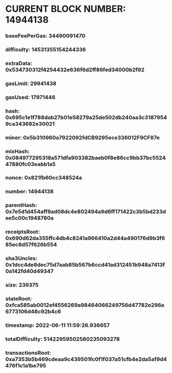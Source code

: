 # CURRENT BLOCK NUMBER: 14944138

### baseFeePerGas: 34490091470
### difficulty: 14531355154244336
### extraData: 0x534730312f4254432e636f6d2ff86fed34000b2f92
### gasLimit: 29941438
### gasUsed: 17971446
### hash: 0x695c1e1f788dab27b01e58279a25de502db240aa3c31879549ca343682e30021
### miner: 0x5b310960a7922092fdCB9295ece336012F9CF87e
### mixHash: 0x084977295318a571dfa903382baeb0f8e86cc9bb37bc552447880fc03eabb1a5
### nonce: 0x821fb60cc348524a
### number: 14944138
### parentHash: 0x7e5d1d454aff9ad08dc4e802494a9d6ff171422c3b5bd233dee5c00c1948780a
### receiptsRoot: 0x690d62da355ffc4db4c8241a966410a2d44a490176d9b3f685ec8d57f626b554
### sha3Uncles: 0x1dcc4de8dec75d7aab85b567b6ccd41ad312451b948a7413f0a142fd40d49347
### size: 239375
### stateRoot: 0xfca585ab0012ef4556269a98464066249756d47782e296a6773106d48c92b4c6
### timestamp: 2022-06-11 11:59:26.936657
### totalDifficulty: 51422959502580235093278
### transactionsRoot: 0xa7353b5b469cdeaa9c439501fc0f1f037a51cfb4e2da5af9d4476f1c1a1be795
